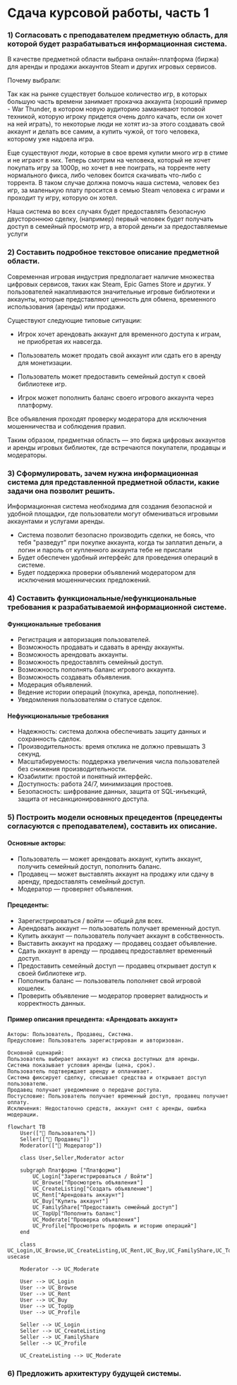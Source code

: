 # Сдача курсовой работы, часть 1
### 1) Согласовать с преподавателем предметную область, для которой будет разрабатываться информационная система.
В качестве предметной области выбрана онлайн-платформа (биржа) для аренды и продажи аккаунтов Steam и других игровых сервисов.

Почему выбрали:

Так как на рынке существует большое количество игр, в которых большую часть времени занимает прокачка аккаунта (хороший пример - War Thunder, в котором новую аудиторию заманивают топовой техникой, которую игроку придется очень долго качать, если он хочет на ней играть), то некоторые люди не хотят из-за этого создавать свой аккаунт и делать все самим, а купить чужой, от того человека, которому уже надоела игра.

Еще существуют люди, которые в свое время купили много игр в стиме и не играют в них. Теперь смотрим на человека, который не хочет покупать игру за 1000р, но хочет в нее поиграть, на торренте нету нормального фикса, либо человек боится скачивать что-либо с торрента. В таком случае должна помочь наша система, человек без игр, за маленькую плату просится в семью Steam человека с играми и проходит ту игру, которую он хотел.

Наша система во всех случаях будет предоставлять безопасную двустороннюю сделку, (например) первый человек будет получать доступ в семейный просмотр игр, а второй деньги за предоставляемые услуги


### 2) Составить подробное текстовое описание предметной области.
Современная игровая индустрия предполагает наличие множества цифровых сервисов, таких как Steam, Epic Games Store и других. У пользователей накапливаются значительные игровые библиотеки и аккаунты, которые представляют ценность для обмена, временного использования (аренды) или продажи.

Существуют следующие типовые ситуации:

- Игрок хочет арендовать аккаунт для временного доступа к играм, не приобретая их навсегда.

- Пользователь может продать свой аккаунт или сдать его в аренду для монетизации.

- Пользователь может предоставить семейный доступ к своей библиотеке игр.

- Игрок может пополнить баланс своего игрового аккаунта через платформу.

Все объявления проходят проверку модератора для исключения мошенничества и соблюдения правил.

Таким образом, предметная область — это биржа цифровых аккаунтов и аренды игровых библиотек, где встречаются покупатели, продавцы и модераторы.


### 3) Сформулировать, зачем нужна информационная система для представленной предметной области, какие задачи она позволит решить.

Информационная система необходима для создания безопасной и удобной площадки, где пользователи могут обмениваться игровыми аккаунтами и услугами аренды.
- Система позволит безопасно производить сделки, не боясь, что тебя "разведут" при покупке аккаунта, когда ты заплатил деньги, а логин и пароль от купленного аккаунта тебе не прислали
- Будет обеспечен удобный интерфейс для проведения операций в системе.
- Будет поддержка проверки объявлений модератором для исключения мошеннических предложений.

### 4) Составить функциональные/нефункциональные требования к разрабатываемой информационной системе.

#### Функциональные требования

- Регистрация и авторизация пользователей.
- Возможность продавать и сдавать в аренду аккаунты.
- Возможность арендовать аккаунты.
- Возможность предоставлять семейный доступ.
- Возможность пополнять баланс игрового аккаунта.
- Возможность создавать объявления.
- Модерация объявлений.
- Ведение истории операций (покупка, аренда, пополнение).
- Уведомления пользователям о статусе сделок.

#### Нефункциональные требования
- Надежность: система должна обеспечивать защиту данных и сохранность сделок.
- Производительность: время отклика не должно превышать 3 секунд.
- Масштабируемость: поддержка увеличения числа пользователей без снижения производительности.
- Юзабилити: простой и понятный интерфейс.
- Доступность: работа 24/7, минимизация простоев.
- Безопасность: шифрование данных, защита от SQL-инъекций, защита от несанкционированного доступа.


### 5) Построить модели основных прецедентов (прецеденты согласуются с преподавателем), составить их описание.

#### Основные акторы:
- Пользователь — может арендовать аккаунт, купить аккаунт, получить семейный доступ, пополнить баланс.
- Продавец — может выставлять аккаунт на продажу или сдачу в аренду, предоставлять семейный доступ.
- Модератор — проверяет объявления.
#### Прецеденты:
- Зарегистрироваться / войти — общий для всех.
- Арендовать аккаунт — пользователь получает временный доступ.
- Купить аккаунт — пользователь получает аккаунт в собственность.
- Выставить аккаунт на продажу — продавец создает объявление.
- Сдать аккаунт в аренду — продавец предоставляет временный доступ.
- Предоставить семейный доступ — продавец открывает доступ к своей библиотеке игр.
- Пополнить баланс — пользователь пополняет свой игровой кошелек.
- Проверить объявление — модератор проверяет валидность и корректность данных. 
#### Пример описания прецедента: «Арендовать аккаунт»
```
Акторы: Пользователь, Продавец, Система.
Предусловие: Пользователь зарегистрирован и авторизован.

Основной сценарий:
Пользователь выбирает аккаунт из списка доступных для аренды.
Система показывает условия аренды (цена, срок).
Пользователь подтверждает аренду и оплачивает.
Система фиксирует сделку, списывает средства и открывает доступ пользователю.
Продавец получает уведомление о передаче доступа.
Постусловие: Пользователь получает временный доступ, продавец получает оплату.
Исключения: Недостаточно средств, аккаунт снят с аренды, ошибка модерации.
```

```mermaid
flowchart TB
    User(["👤 Пользователь"])
    Seller(["👤 Продавец"])
    Moderator(["👤 Модератор"])

    class User,Seller,Moderator actor

    subgraph Платформа ["Платформа"]
        UC_Login["Зарегистрироваться / Войти"]
        UC_Browse["Просмотреть объявления"]
        UC_CreateListing["Создать объявление"]
        UC_Rent["Арендовать аккаунт"]
        UC_Buy["Купить аккаунт"]
        UC_FamilyShare["Предоставить семейный доступ"]
        UC_TopUp["Пополнить баланс"]
        UC_Moderate["Проверка объявления"]
        UC_Profile["Просмотреть профиль и историю операций"]
    end

    class UC_Login,UC_Browse,UC_CreateListing,UC_Rent,UC_Buy,UC_FamilyShare,UC_TopUp,UC_Moderate,UC_Profile usecase

    Moderator --> UC_Moderate

    User --> UC_Login
    User --> UC_Browse
    User --> UC_Rent
    User --> UC_Buy
    User --> UC_TopUp
    User --> UC_Profile

    Seller --> UC_Login
    Seller --> UC_CreateListing
    Seller --> UC_FamilyShare
    Seller --> UC_Profile

    UC_CreateListing --> UC_Moderate
```

### 6) Предложить архитектуру будущей системы.

